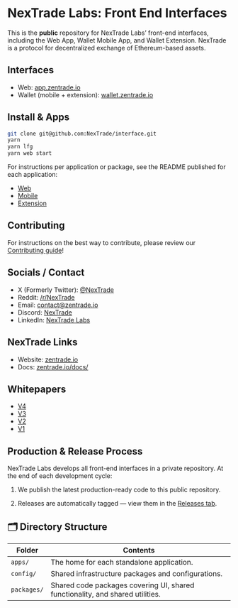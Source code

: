 # NexTrade Labs: Front End Interfaces

This is the **public** repository for NexTrade Labs’ front-end interfaces, including the Web App, Wallet Mobile App, and Wallet Extension. NexTrade is a protocol for decentralized exchange of Ethereum-based assets.

## Interfaces

- Web: [app.zentrade.io](https://app.zentrade.io)
- Wallet (mobile + extension): [wallet.zentrade.io](https://wallet.zentrade.io)

## Install & Apps

```bash
git clone git@github.com:NexTrade/interface.git
yarn
yarn lfg
yarn web start
```

For instructions per application or package, see the README published for each application:

- [Web](apps/web/README.md)
- [Mobile](apps/mobile/README.md)
- [Extension](apps/extension/README.md)

## Contributing

For instructions on the best way to contribute, please review our [Contributing guide](CONTRIBUTING.md)!

## Socials / Contact

- X (Formerly Twitter): [@NexTrade](https://x.com/NexTrade)
- Reddit: [/r/NexTrade](https://www.reddit.com/r/NexTrade/)
- Email: [contact@zentrade.io](mailto:contact@zentrade.io)
- Discord: [NexTrade](https://discord.com/invite/NexTrade)
- LinkedIn: [NexTrade Labs](https://www.linkedin.com/company/NexTradeorg)

## NexTrade Links

- Website: [zentrade.io](https://zentrade.io/)
- Docs: [zentrade.io/docs/](https://docs.zentrade.io/)

## Whitepapers

- [V4](https://zentrade.io/whitepaper-v4.pdf)
- [V3](https://zentrade.io/whitepaper-v3.pdf)
- [V2](https://zentrade.io/whitepaper.pdf)
- [V1](https://hackmd.io/C-DvwDSfSxuh-Gd4WKE_ig)

## Production & Release Process

NexTrade Labs develops all front-end interfaces in a private repository.
At the end of each development cycle:

1. We publish the latest production-ready code to this public repository.

2. Releases are automatically tagged — view them in the [Releases tab](https://github.com/NexTrade/interface/releases).

## 🗂 Directory Structure

| Folder      | Contents                                                                       |
| ----------- | ------------------------------------------------------------------------------ |
| `apps/`     | The home for each standalone application.                                      |
| `config/`   | Shared infrastructure packages and configurations.                             |
| `packages/` | Shared code packages covering UI, shared functionality, and shared utilities.  |
